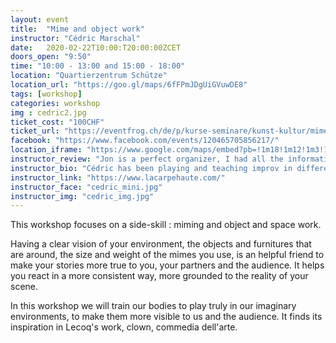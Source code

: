 ```yaml
---
layout: event
title:  "Mime and object work"
instructor: "Cédric Marschal"
date:   2020-02-22T10:00:T20:00:00ZCET
doors_open: "9:50"
time: "10:00 - 13:00 and 15:00 - 18:00"
location: "Quartierzentrum Schütze"
location_url: "https://goo.gl/maps/6fFPmJDgUiGVuwDE8"
tags: [workshop]
categories: workshop
img : cedric2.jpg
ticket_cost: "100CHF"
ticket_url: "https://eventfrog.ch/de/p/kurse-seminare/kunst-kultur/mime-and-object-work-with-cedric-marschal-6628378343534260856.html"
facebook: "https://www.facebook.com/events/120465705856217/"
location_iframe: "https://www.google.com/maps/embed?pb=!1m18!1m12!1m3!1d2701.1863373250076!2d8.521228715622962!3d47.38879707917083!2m3!1f0!2f0!3f0!3m2!1i1024!2i768!4f13.1!3m3!1m2!1s0x47900b14d12ccfeb%3A0x44855a9125c487c9!2sQuartierzentrum%20Sch%C3%BCtze!5e0!3m2!1sen!2sch!4v1584042231959!5m2!1sen!2sch"
instructor_review: "Jon is a perfect organizer, I had all the information needed in time, and he's very reactive. It's awesome, I could completely focus on the teaching and not worry about anything else. His community is open, fun, and warm-welcoming. It was a pleasure to meet them =)"
instructor_bio: "Cédric has been playing and teaching improv in different companies in Strasbourg (France), he's a member and co-founder of La Carpe Haute. La Carpe Haute could be described as explosive, sincere, physical and silly. He loves miming, clowning and playing with the body, that's what he wants to bring in his performances and workshops."
instructor_link: "https://www.lacarpehaute.com/"
instructor_face: "cedric_mini.jpg"
instructor_img: "cedric_img.jpg"
---
```

This workshop focuses on a side-skill : miming and object and space work.<!--more-->

Having a clear vision of your environment, the objects and furnitures that are around, the size and weight of the mimes you use, is an helpful friend to make your stories more true to you, your partners and the audience. It helps you react in a more consistent way, more grounded to the reality of your scene.

In this workshop we will train our bodies to play truly in our imaginary environments, to make them more visible to us and the audience. It finds its inspiration in Lecoq's work, clown, commedia dell'arte.
